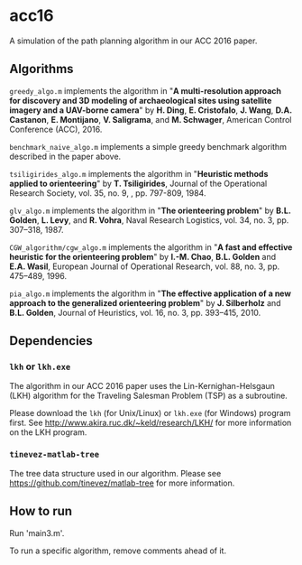 # acc16
A simulation of the path planning algorithm in our ACC 2016 paper.

## Algorithms
`greedy_algo.m` implements the algorithm in "**A multi-resolution approach for discovery and 3D modeling of archaeological sites using satellite imagery and a UAV-borne camera**" by **H. Ding**, **E. Cristofalo**, **J. Wang**, **D.A. Castanon**, **E. Montijano**, **V. Saligrama**, and **M. Schwager**, American Control Conference (ACC), 2016.

`benchmark_naive_algo.m` implements a simple greedy benchmark algorithm described in the paper above.

`tsiligirides_algo.m` implements the algorithm in "**Heuristic methods applied to orienteering**" by **T. Tsiligirides**, Journal of the Operational Research Society, vol. 35, no. 9, , pp. 797-809, 1984.

`glv_algo.m` implements the algorithm in "**The orienteering problem**" by **B.L. Golden**, **L. Levy**, and **R. Vohra**, Naval Research Logistics, vol. 34, no. 3, pp. 307–318, 1987.

`CGW_algorithm/cgw_algo.m` implements the algorithm in "**A fast and effective heuristic for the orienteering problem**" by **I.-M. Chao**, **B.L. Golden** and **E.A. Wasil**, European Journal of Operational Research, vol. 88, no. 3, pp. 475–489, 1996.

`pia_algo.m` implements the algorithm in "**The effective application of a new approach to the generalized orienteering problem**" by **J. Silberholz** and **B.L. Golden**, Journal of Heuristics, vol. 16, no. 3, pp. 393–415, 2010.

## Dependencies
### `lkh` or `lkh.exe`
The algorithm in our ACC 2016 paper uses the Lin-Kernighan-Helsgaun (LKH) algorithm for the Traveling Salesman Problem (TSP) as a subroutine. 

Please download the `lkh` (for Unix/Linux) or `lkh.exe` (for Windows) program first. See http://www.akira.ruc.dk/~keld/research/LKH/ for more information on the LKH program.

### `tinevez-matlab-tree`
The tree data structure used in our algorithm. Please see https://github.com/tinevez/matlab-tree for more information.

## How to run
Run 'main3.m'.

To run a specific algorithm, remove comments ahead of it.
